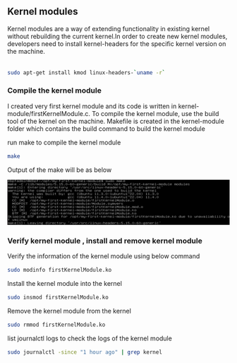 ## Kernel modules

Kernel modules are a way of extending functionality in existing kernel without rebuilding the current kernel.In order to create new kernel modules,
developers need to install kernel-headers for the specific kernel version on the machine.

```bash

sudo apt-get install kmod linux-headers-`uname -r`

```

### Compile the kernel module

I created very first kernel module and its code is written in kernel-module/firstKernelModule.c. To compile the kernel module, use the build 
tool of the kernel on the machine. Makefile is created in the kernel-module folder which contains the build command to build the kernel module

run make to compile the kernel module

```bash
make
```

Output of the make will be as below

![compilation](/kernel-module/images/kmodule-build.png)

### Verify kernel module , install and remove kernel module

Verify the information of the kernel module using below command

```bash
sudo modinfo firstKernelModule.ko
```

Install the kernel module into the kernel

```bash
sudo insmod firstKernelModule.ko
```

Remove the kernel module from the kernel

```bash
sudo rmmod firstKernelModule.ko
```

list journalctl logs to check the logs of the kernel module 

```bash
sudo journalctl -since "1 hour ago" | grep kernel
```


